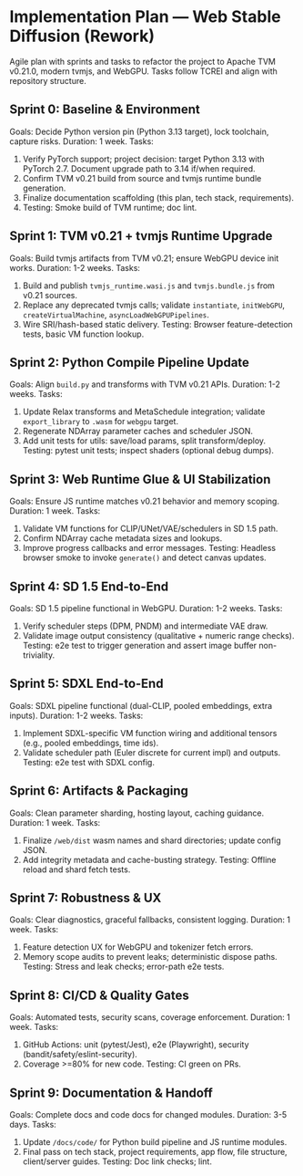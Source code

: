 # Implementation Plan — Web Stable Diffusion (Rework)

Agile plan with sprints and tasks to refactor the project to Apache TVM v0.21.0, modern tvmjs, and WebGPU. Tasks follow TCREI and align with repository structure.

## Sprint 0: Baseline & Environment
Goals: Decide Python version pin (Python 3.13 target), lock toolchain, capture risks.
Duration: 1 week.
Tasks:
1. Verify PyTorch support; project decision: target Python 3.13 with PyTorch 2.7. Document upgrade path to 3.14 if/when required.
2. Confirm TVM v0.21 build from source and tvmjs runtime bundle generation.
3. Finalize documentation scaffolding (this plan, tech stack, requirements).
4. Testing: Smoke build of TVM runtime; doc lint.

## Sprint 1: TVM v0.21 + tvmjs Runtime Upgrade
Goals: Build tvmjs artifacts from TVM v0.21; ensure WebGPU device init works.
Duration: 1-2 weeks.
Tasks:
1. Build and publish `tvmjs_runtime.wasi.js` and `tvmjs.bundle.js` from v0.21 sources.
2. Replace any deprecated tvmjs calls; validate `instantiate`, `initWebGPU`, `createVirtualMachine`, `asyncLoadWebGPUPipelines`.
3. Wire SRI/hash-based static delivery.
Testing: Browser feature-detection tests, basic VM function lookup.

## Sprint 2: Python Compile Pipeline Update
Goals: Align `build.py` and transforms with TVM v0.21 APIs.
Duration: 1-2 weeks.
Tasks:
1. Update Relax transforms and MetaSchedule integration; validate `export_library` to `.wasm` for `webgpu` target.
2. Regenerate NDArray parameter caches and scheduler JSON.
3. Add unit tests for utils: save/load params, split transform/deploy.
Testing: pytest unit tests; inspect shaders (optional debug dumps).

## Sprint 3: Web Runtime Glue & UI Stabilization
Goals: Ensure JS runtime matches v0.21 behavior and memory scoping.
Duration: 1 week.
Tasks:
1. Validate VM functions for CLIP/UNet/VAE/schedulers in SD 1.5 path.
2. Confirm NDArray cache metadata sizes and lookups.
3. Improve progress callbacks and error messages.
Testing: Headless browser smoke to invoke `generate()` and detect canvas updates.

## Sprint 4: SD 1.5 End-to-End
Goals: SD 1.5 pipeline functional in WebGPU.
Duration: 1-2 weeks.
Tasks:
1. Verify scheduler steps (DPM, PNDM) and intermediate VAE draw.
2. Validate image output consistency (qualitative + numeric range checks).
Testing: e2e test to trigger generation and assert image buffer non-triviality.

## Sprint 5: SDXL End-to-End
Goals: SDXL pipeline functional (dual-CLIP, pooled embeddings, extra inputs).
Duration: 1-2 weeks.
Tasks:
1. Implement SDXL-specific VM function wiring and additional tensors (e.g., pooled embeddings, time ids).
2. Validate scheduler path (Euler discrete for current impl) and outputs.
Testing: e2e test with SDXL config.

## Sprint 6: Artifacts & Packaging
Goals: Clean parameter sharding, hosting layout, caching guidance.
Duration: 1 week.
Tasks:
1. Finalize `/web/dist` wasm names and shard directories; update config JSON.
2. Add integrity metadata and cache-busting strategy.
Testing: Offline reload and shard fetch tests.

## Sprint 7: Robustness & UX
Goals: Clear diagnostics, graceful fallbacks, consistent logging.
Duration: 1 week.
Tasks:
1. Feature detection UX for WebGPU and tokenizer fetch errors.
2. Memory scope audits to prevent leaks; deterministic dispose paths.
Testing: Stress and leak checks; error-path e2e tests.

## Sprint 8: CI/CD & Quality Gates
Goals: Automated tests, security scans, coverage enforcement.
Duration: 1 week.
Tasks:
1. GitHub Actions: unit (pytest/Jest), e2e (Playwright), security (bandit/safety/eslint-security).
2. Coverage >=80% for new code.
Testing: CI green on PRs.

## Sprint 9: Documentation & Handoff
Goals: Complete docs and code docs for changed modules.
Duration: 3-5 days.
Tasks:
1. Update `/docs/code/` for Python build pipeline and JS runtime modules.
2. Final pass on tech stack, project requirements, app flow, file structure, client/server guides.
Testing: Doc link checks; lint.

